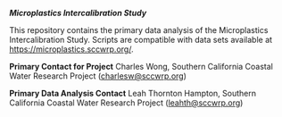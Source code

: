 ***Microplastics Intercalibration Study***

This repository contains the primary data analysis of the Microplastics Intercalibration Study. Scripts are compatible with data sets available at https://microplastics.sccwrp.org/. 

**Primary Contact for Project**
Charles Wong, Southern California Coastal Water Research Project (charlesw@sccwrp.org)

**Primary Data Analysis Contact**
Leah Thornton Hampton, Southern California Coastal Water Research Project (leahth@sccwrp.org)

